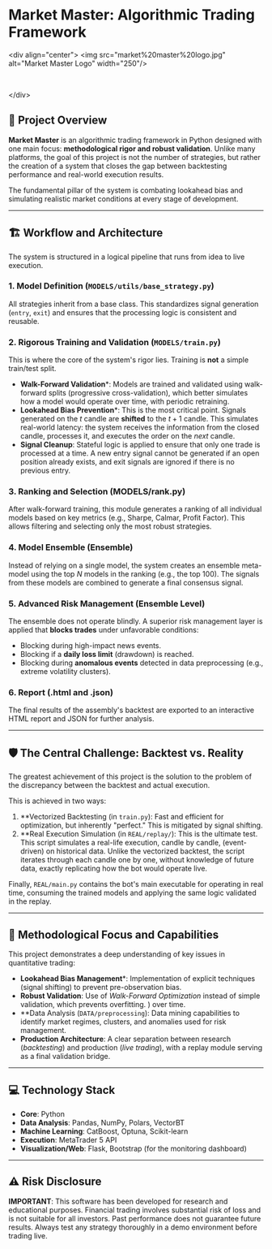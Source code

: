 # Market Master: Algorithmic Trading Framework

\<div align="center"\>
\<img src="market%20master%20logo.jpg" alt="Market Master Logo" width="250"/\>

<br>

\</div\>

## 🎯 Project Overview

**Market Master** is an algorithmic trading framework in Python designed with one main focus: **methodological rigor and robust validation**. Unlike many platforms, the goal of this project is not the number of strategies, but rather the creation of a system that closes the gap between backtesting performance and real-world execution results.

The fundamental pillar of the system is combating lookahead bias and simulating realistic market conditions at every stage of development.

-----

## 🏗️ Workflow and Architecture

The system is structured in a logical pipeline that runs from idea to live execution.

### 1. Model Definition (`MODELS/utils/base_strategy.py`)

All strategies inherit from a base class. This standardizes signal generation (`entry`, `exit`) and ensures that the processing logic is consistent and reusable.

### 2. Rigorous Training and Validation (`MODELS/train.py`)

This is where the core of the system's rigor lies. Training is **not** a simple train/test split.

* **Walk-Forward Validation***: Models are trained and validated using walk-forward splits (progressive cross-validation), which better simulates how a model would operate over time, with periodic retraining.
* **Lookahead Bias Prevention***: This is the most critical point. Signals generated on the $t$ candle are **shifted** to the $t+1$ candle. This simulates real-world latency: the system receives the information from the closed candle, processes it, and executes the order on the *next* candle.
* **Signal Cleanup**: Stateful logic is applied to ensure that only one trade is processed at a time. A new entry signal cannot be generated if an open position already exists, and exit signals are ignored if there is no previous entry.

### 3. Ranking and Selection (MODELS/rank.py)

After walk-forward training, this module generates a ranking of all individual models based on key metrics (e.g., Sharpe, Calmar, Profit Factor). This allows filtering and selecting only the most robust strategies.

### 4. Model Ensemble (Ensemble)

Instead of relying on a single model, the system creates an ensemble meta-model using the top $N$ models in the ranking (e.g., the top 100). The signals from these models are combined to generate a final consensus signal.

### 5. Advanced Risk Management (Ensemble Level)

The ensemble does not operate blindly. A superior risk management layer is applied that **blocks trades** under unfavorable conditions:

* Blocking during high-impact news events.
* Blocking if a **daily loss limit** (drawdown) is reached.
* Blocking during **anomalous events** detected in data preprocessing (e.g., extreme volatility clusters).

### 6. Report (.html and .json)

The final results of the assembly's backtest are exported to an interactive HTML report and JSON for further analysis.

-----

## 🛡️ The Central Challenge: Backtest vs. Reality

The greatest achievement of this project is the solution to the problem of the discrepancy between the backtest and actual execution.

This is achieved in two ways:

1. **Vectorized Backtesting (in `train.py`): Fast and efficient for optimization, but inherently "perfect." This is mitigated by signal shifting.
2. **Real Execution Simulation (in `REAL/replay/`): This is the ultimate test. This script simulates a real-life execution, candle by candle, (event-driven) on historical data. Unlike the vectorized backtest, the script iterates through each candle one by one, without knowledge of future data, exactly replicating how the bot would operate live.

Finally, `REAL/main.py` contains the bot's main executable for operating in real time, consuming the trained models and applying the same logic validated in the replay.

-----

## 🧠 Methodological Focus and Capabilities

This project demonstrates a deep understanding of key issues in quantitative trading:

* **Lookahead Bias Management***: Implementation of explicit techniques (signal shifting) to prevent pre-observation bias.
* **Robust Validation**: Use of *Walk-Forward Optimization* instead of simple validation, which prevents overfitting.
  ) over time.
* **Data Analysis (`DATA/preprocessing`): Data mining capabilities to identify market regimes, clusters, and anomalies used for risk management.
* **Production Architecture**: A clear separation between research (*backtesting*) and production (*live trading*), with a replay module serving as a final validation bridge.

-----

## 💻 Technology Stack

* **Core**: Python
* **Data Analysis**: Pandas, NumPy, Polars, VectorBT
* **Machine Learning**: CatBoost, Optuna, Scikit-learn
* **Execution**: MetaTrader 5 API
* **Visualization/Web**: Flask, Bootstrap (for the monitoring dashboard)

-----

## ⚠️ Risk Disclosure

**IMPORTANT**: This software has been developed for research and educational purposes. Financial trading involves substantial risk of loss and is not suitable for all investors. Past performance does not guarantee future results. Always test any strategy thoroughly in a demo environment before trading live.
